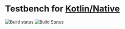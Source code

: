 # Testbench for [Kotlin/Native](https://github.com/JetBrains/kotlin-native)

[![Build status](https://ci.appveyor.com/api/projects/status/github/msink/hello-kotlin?svg=true)](https://ci.appveyor.com/project/msink/hello-kotlin)
[![Build Status](https://travis-ci.org/msink/hello-kotlin.svg?branch=master)](https://travis-ci.org/msink/hello-kotlin)
